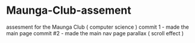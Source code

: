 # Maunga-Club-assement
assesment for the Maunga Club ( computer science )
commit 1 - made the main page
commit #2 - made the main nav page parallax ( scroll effect )
